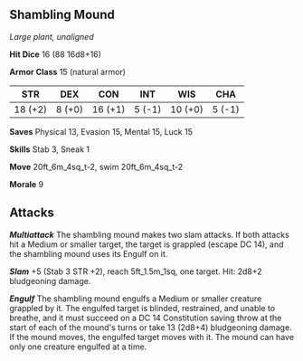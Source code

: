 ## Shambling Mound

*Large plant, unaligned*

**Hit Dice** 16 (88 16d8+16)

**Armor Class** 15 (natural armor)

| STR     | DEX     | CON     | INT     | WIS     | CHA     |
|---------|---------|---------|---------|---------|---------|
| 18 (+2) |  8 (+0) | 16 (+1) |  5 (-1) | 10 (+0) |  5 (-1) |

**Saves** Physical 13, Evasion 15, Mental 15, Luck 15

**Skills** Stab 3, Sneak 1

**Move** 20ft\_6m\_4sq\_t-2, swim 20ft\_6m\_4sq\_t-2

**Morale** 9

## Attacks

***Multiattack*** The shambling mound makes two slam attacks. If both attacks hit a Medium or smaller target, the target is grappled (escape DC 14), and the shambling mound uses its Engulf on it.

***Slam*** +5 (Stab 3 STR +2), reach 5ft\_1.5m\_1sq, one target. Hit: 2d8+2 bludgeoning damage.

***Engulf*** The shambling mound engulfs a Medium or smaller creature grappled by it. The engulfed target is blinded, restrained, and unable to breathe, and it must succeed on a DC 14 Constitution saving throw at the start of each of the mound's turns or take 13 (2d8+4) bludgeoning damage. If the mound moves, the engulfed target moves with it. The mound can have only one creature engulfed at a time.

